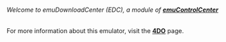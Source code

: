 ###### Welcome to emuDownloadCenter (EDC), a module of [**emuControlCenter**](https://github.com/PhoenixInteractiveNL/emuControlCenter/wiki/)

For more information about this emulator, visit the [**4DO**](https://github.com/PhoenixInteractiveNL/emuDownloadCenter/wiki/Emulator-4do#menu) page.
